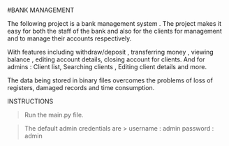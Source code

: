 
#BANK MANAGEMENT

The following project is a bank management system . The project makes it easy for both the staff of 
the bank and also for the clients for management and to manage their accounts respectively. 

With features including withdraw/deposit , transferring money , viewing balance , editing account details,
closing account for clients. And for admins : Client list, Searching clients , Editing client details and more.

The data being stored in binary files overcomes the problems of loss of registers, damaged records and time
consumption.



INSTRUCTIONS
	
>Run the main.py file.

>The default admin credentials are > username : admin
				       password : admin
